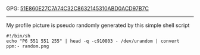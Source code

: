 GPG: [51E860E27C7A74C32C8632145310ABD0ACD97B7C](https://kling.gg/pgp.txt)

---

My profile picture is pseudo randomly generated by this simple shell script

```shell
#!/bin/sh
echo "P6 551 551 255" | head -q -c910803 - /dev/urandom | convert ppm:- random.png
```

